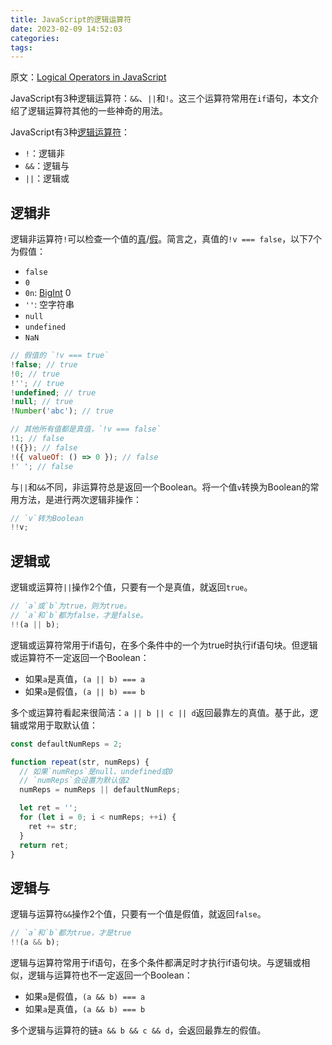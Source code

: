 ```yaml
---
title: JavaScript的逻辑运算符
date: 2023-02-09 14:52:03
categories:
tags:
---
```


原文：[Logical Operators in JavaScript](https://masteringjs.io/tutorials/fundamentals/logical-operators)

JavaScript有3种逻辑运算符：`&&`、`||`和`!`。这三个运算符常用在`if`语句，本文介绍了逻辑运算符其他的一些神奇的用法。

<!-- more -->

JavaScript有3种[逻辑运算符](https://developer.mozilla.org/en-US/docs/Web/JavaScript/Reference/Operators/Logical_Operators)：

* `!`：逻辑非
* `&&`：逻辑与
* `||`：逻辑或

## 逻辑非

逻辑非运算符`!`可以检查一个值的[真](https://masteringjs.io/tutorials/fundamentals/truthy)/[假](https://masteringjs.io/tutorials/fundamentals/falsy)。简言之，真值的`!v === false`，以下7个为假值：

* `false`
* `0`
* `0n`: [BigInt](http://thecodebarbarian.com/an-overview-of-bigint-in-node-js.html) 0
* `''`: 空字符串
* `null`
* `undefined`
* `NaN`

```javascript
// 假值的 `!v === true`
!false; // true
!0; // true
!''; // true
!undefined; // true
!null; // true
!Number('abc'); // true

// 其他所有值都是真值，`!v === false`
!1; // false
!({}); // false
!({ valueOf: () => 0 }); // false
!' '; // false
```

与`||`和`&&`不同，非运算符总是返回一个Boolean。将一个值`v`转换为Boolean的常用方法，是进行两次逻辑非操作：

```javascript
// `v`转为Boolean
!!v;
```

## 逻辑或

逻辑或运算符`||`操作2个值，只要有一个是真值，就返回`true`。

```javascript
// `a`或`b`为true，则为true。
// `a`和`b`都为false，才是false。
!!(a || b);
```

逻辑或运算符常用于if语句，在多个条件中的一个为true时执行if语句块。但逻辑或运算符不一定返回一个Boolean：

* 如果`a`是真值，`(a || b) === a`
* 如果`a`是假值，`(a || b) === b`

多个或运算符看起来很简洁：`a || b || c || d`返回最靠左的真值。基于此，逻辑或常用于取默认值：

```javascript
const defaultNumReps = 2;

function repeat(str, numReps) {
  // 如果`numReps`是null、undefined或0
  // `numReps`会设置为默认值2
  numReps = numReps || defaultNumReps;

  let ret = '';
  for (let i = 0; i < numReps; ++i) {
    ret += str;
  }
  return ret;
}
```

## 逻辑与

逻辑与运算符`&&`操作2个值，只要有一个值是假值，就返回`false`。

```javascript
// `a`和`b`都为true，才是true
!!(a && b);
```

逻辑与运算符常用于if语句，在多个条件都满足时才执行if语句块。与逻辑或相似，逻辑与运算符也不一定返回一个Boolean：

* 如果`a`是假值，`(a && b) === a`
* 如果`a`是真值，`(a && b) === b`

多个逻辑与运算符的链`a && b && c && d`，会返回最靠左的假值。
